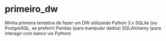 # primeiro_dw
Minha primeira tentativa de fazer um DW utilizando Python 3.x  SQLite (ou PostgreSQL, se preferir)  Pandas (para manipular dados)  SQLAlchemy (para interagir com banco via Python) 
